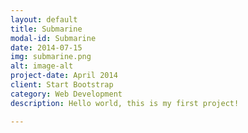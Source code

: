 ```yaml
---
layout: default
title: Submarine
modal-id: Submarine
date: 2014-07-15
img: submarine.png
alt: image-alt
project-date: April 2014
client: Start Bootstrap
category: Web Development
description: Hello world, this is my first project!

---
```

